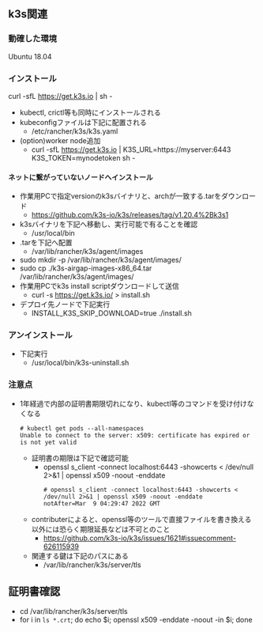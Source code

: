 ## k3s関連

### 動確した環境

Ubuntu 18.04

### インストール

curl -sfL https://get.k3s.io | sh -
* kubectl, crictl等も同時にインストールされる
* kubeconfigファイルは下記に配置される
  * /etc/rancher/k3s/k3s.yaml
* (option)worker node追加
  * curl -sfL https://get.k3s.io | K3S_URL=https://myserver:6443 K3S_TOKEN=mynodetoken sh -

#### ネットに繋がっていないノードへインストール

* 作業用PCで指定versionのk3sバイナリと、archが一致する.tarをダウンロード
  * https://github.com/k3s-io/k3s/releases/tag/v1.20.4%2Bk3s1
* k3sバイナリを下記へ移動し、実行可能で有ることを確認
  * /usr/local/bin
* .tarを下記へ配置
  * /var/lib/rancher/k3s/agent/images
* sudo mkdir -p /var/lib/rancher/k3s/agent/images/
* sudo cp ./k3s-airgap-images-x86_64.tar /var/lib/rancher/k3s/agent/images/
* 作業用PCでk3s install scriptダウンロードして送信
  * curl -s https://get.k3s.io/ > install.sh
* デプロイ先ノードで下記実行
  * INSTALL_K3S_SKIP_DOWNLOAD=true ./install.sh

### アンインストール

* 下記実行
  * /usr/local/bin/k3s-uninstall.sh

### 注意点

* 1年経過で内部の証明書期限切れになり、kubectl等のコマンドを受け付けなくなる
  ```
  # kubectl get pods --all-namespaces
  Unable to connect to the server: x509: certificate has expired or is not yet valid
  ```
  * 証明書の期限は下記で確認可能
    * openssl s_client -connect localhost:6443 -showcerts < /dev/null 2>&1 | openssl x509 -noout -enddate
      ```
      # openssl s_client -connect localhost:6443 -showcerts < /dev/null 2>&1 | openssl x509 -noout -enddate
      notAfter=Mar  9 04:29:47 2022 GMT
      ```
  * contributerによると、openssl等のツールで直接ファイルを書き換える以外には恐らく期限延長などは不可とのこと
    * https://github.com/k3s-io/k3s/issues/1621#issuecomment-626115939
  * 関連する鍵は下記のパスにある
    * /var/lib/rancher/k3s/server/tls

## 証明書確認

- cd /var/lib/rancher/k3s/server/tls
- for i in `ls *.crt`; do echo $i; openssl x509 -enddate -noout -in $i; done
